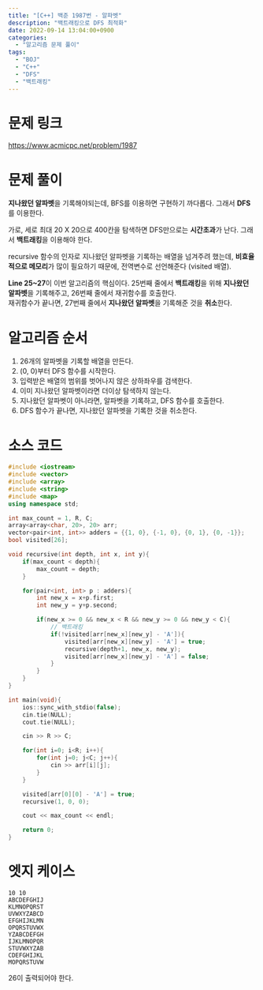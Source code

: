 ```yaml
---
title: "[C++] 백준 1987번 - 알파벳"
description: "백트래킹으로 DFS 최적화"
date: 2022-09-14 13:04:00+0900
categories:
  - "알고리즘 문제 풀이"
tags:
  - "BOJ"
  - "C++"
  - "DFS"
  - "백트래킹"
---
```


# 문제 링크

https://www.acmicpc.net/problem/1987

# 문제 풀이

**지나왔던 알파벳**을 기록해야되는데, BFS를 이용하면 구현하기 까다롭다. 그래서 **DFS**를 이용한다.

가로, 세로 최대 20 X 20으로 400칸을 탐색하면 DFS만으로는 **시간초과**가 난다. 그래서 **백트래킹**을 이용해야 한다.

recursive 함수의 인자로 지나왔던 알파벳을 기록하는 배열을 넘겨주려 했는데, **비효율적으로 메모리**가 많이 필요하기 때문에, 전역변수로 선언해준다 (visited 배열).

**Line 25~27**이 이번 알고리즘의 핵심이다.
25번째 줄에서 **백트래킹**을 위해 **지나왔던 알파벳**을 기록해주고, 26번째 줄에서 재귀함수를 호출한다.  
재귀함수가 끝나면, 27번째 줄에서 **지나왔던 알파벳**을 기록해준 것을 **취소**한다.

# 알고리즘 순서

1. 26개의 알파벳을 기록할 배열을 만든다.
2. (0, 0)부터 DFS 함수를 시작한다.
3. 입력받은 배열의 범위를 벗어나지 않은 상하좌우를 검색한다.
4. 이미 지나왔던 알파벳이라면 더이상 탐색하지 않는다.
5. 지나왔던 알파벳이 아니라면, 알파벳을 기록하고, DFS 함수를 호출한다.
6. DFS 함수가 끝나면, 지나왔던 알파벳을 기록한 것을 취소한다.

# 소스 코드

```cpp
#include <iostream>
#include <vector>
#include <array>
#include <string>
#include <map>
using namespace std;

int max_count = 1, R, C;
array<array<char, 20>, 20> arr;
vector<pair<int, int>> adders = {{1, 0}, {-1, 0}, {0, 1}, {0, -1}};
bool visited[26];

void recursive(int depth, int x, int y){
    if(max_count < depth){
        max_count = depth;
    }

    for(pair<int, int> p : adders){
        int new_x = x+p.first;
        int new_y = y+p.second;

        if(new_x >= 0 && new_x < R && new_y >= 0 && new_y < C){
            // 백트래킹
            if(!visited[arr[new_x][new_y] - 'A']){
                visited[arr[new_x][new_y] - 'A'] = true;
                recursive(depth+1, new_x, new_y);
                visited[arr[new_x][new_y] - 'A'] = false;
            }
        }
    }
}

int main(void){
    ios::sync_with_stdio(false);
    cin.tie(NULL);
    cout.tie(NULL);

    cin >> R >> C;

    for(int i=0; i<R; i++){
        for(int j=0; j<C; j++){
            cin >> arr[i][j];
        }
    }

    visited[arr[0][0] - 'A'] = true;
    recursive(1, 0, 0);

    cout << max_count << endl;

    return 0;
}
```

# 엣지 케이스

```
10 10
ABCDEFGHIJ
KLMNOPQRST
UVWXYZABCD
EFGHIJKLMN
OPQRSTUVWX
YZABCDEFGH
IJKLMNOPQR
STUVWXYZAB
CDEFGHIJKL
MOPQRSTUVW
```

26이 출력되어야 한다.
